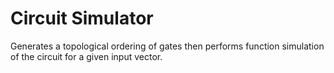 # Circuit Simulator
Generates a topological ordering of gates then performs function simulation of the circuit for a given input vector.
